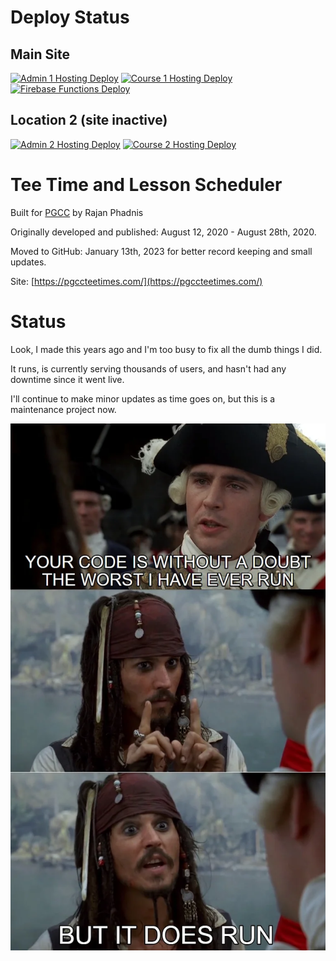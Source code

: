 # Deploy Status
## Main Site
[![Admin 1 Hosting Deploy](https://github.com/rajanphadnis/pgcc/actions/workflows/hosting-admin.yml/badge.svg?branch=main)](https://github.com/rajanphadnis/pgcc/actions/workflows/hosting-admin.yml) 
[![Course 1 Hosting Deploy](https://github.com/rajanphadnis/pgcc/actions/workflows/hosting-main.yml/badge.svg?branch=main)](https://github.com/rajanphadnis/pgcc/actions/workflows/hosting-main.yml)
[![Firebase Functions Deploy](https://github.com/rajanphadnis/pgcc/actions/workflows/function-deploy.yml/badge.svg?branch=main)](https://github.com/rajanphadnis/pgcc/actions/workflows/function-deploy.yml)
## Location 2 (site inactive)
[![Admin 2 Hosting Deploy](https://github.com/rajanphadnis/pgcc/actions/workflows/hosting-admin2.yml/badge.svg?branch=main)](https://github.com/rajanphadnis/pgcc/actions/workflows/hosting-admin2.yml)
[![Course 2 Hosting Deploy](https://github.com/rajanphadnis/pgcc/actions/workflows/hosting-main2.yml/badge.svg?branch=main)](https://github.com/rajanphadnis/pgcc/actions/workflows/hosting-main2.yml)

# Tee Time and Lesson Scheduler
Built for [PGCC](https://golfcollege.edu/) by Rajan Phadnis

Originally developed and published: August 12, 2020 - August 28th, 2020.

Moved to GitHub: January 13th, 2023 for better record keeping and small updates.

Site: [https://pgccteetimes.com/](https://pgccteetimes.com/)


# Status
Look, I made this years ago and I'm too busy to fix all the dumb things I did.

It runs, is currently serving thousands of users, and hasn't had any downtime since it went live.

I'll continue to make minor updates as time goes on, but this is a maintenance project now.

![](running.webp)
